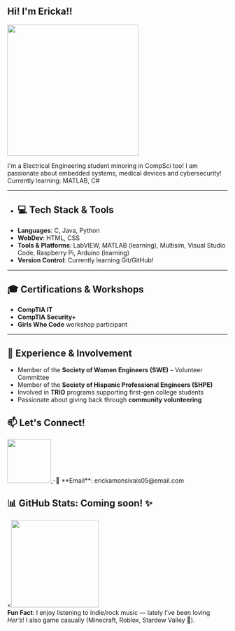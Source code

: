 ## Hi! I'm Ericka!!

<img src="https://user-images.githubusercontent.com/74038190/236119160-976a0405-caa7-470c-9356-16d43402ea0a.gif" width="300">

I'm a Electrical Engineering student minoring in CompSci too!
I am passionate about embedded systems, medical devices and cybersecurity!  
Currently learning: MATLAB, C#

---

- ## 💻 Tech Stack & Tools
- **Languages**: C, Java, Python
- **WebDev**: HTML, CSS
- **Tools & Platforms**: LabVIEW, MATLAB (learning), Multisim, Visual Studio Code, Raspberry Pi, Arduino (learning)
- **Version Control**: Currently learning Git/GitHub!

---

## 🎓 Certifications & Workshops
- **CompTIA IT**
- **CompTIA Security+**
- **Girls Who Code** workshop participant

---

## 💼 Experience & Involvement
- Member of the **Society of Women Engineers (SWE)** – Volunteer Committee
- Member of the **Society of Hispanic Professional Engineers (SHPE)**
- Involved in **TRIO** programs supporting first-gen college students
- Passionate about giving back through **community volunteering**


## 📫 Let's Connect!
<a href="https://www.linkedin.com/in/ericka-monsivais-segundo/" target="_blank">
  <img src="https://user-images.githubusercontent.com/74038190/235294012-0a55e343-37ad-4b0f-924f-c8431d9d2483.gif" width="100">
</a>
-📧 **Email**: erickamonsivais05@email.com


## 📊 GitHub Stats: Coming soon! ✨ 

<<img src="https://user-images.githubusercontent.com/74038190/216655818-2e7b9a31-49bf-4744-85a8-db8a2577c45c.gif" width="200">  
**Fun Fact**: I enjoy listening to indie/rock music — lately I’ve been loving *Her’s*! I also game casually (Minecraft, Roblox, Stardew Valley 🌱).





